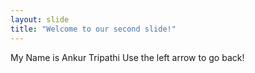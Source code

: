 ```yaml
---
layout: slide
title: "Welcome to our second slide!"
---
```

My Name is Ankur Tripathi
Use the left arrow to go back!
